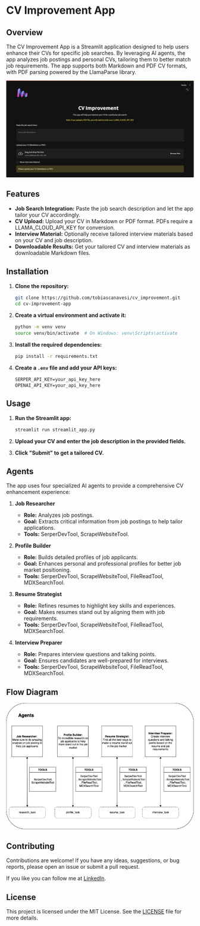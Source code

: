 # CV Improvement App

## Overview

The CV Improvement App is a Streamlit application designed to help users enhance their CVs for specific job searches. By leveraging AI agents, the app analyzes job postings and personal CVs, tailoring them to better match job requirements. The app supports both Markdown and PDF CV formats, with PDF parsing powered by the LlamaParse library.

![CV Improvement](/img/cv_improvement_pic.png)

## Features

- **Job Search Integration:** Paste the job search description and let the app tailor your CV accordingly.
- **CV Upload:** Upload your CV in Markdown or PDF format. PDFs require a LLAMA_CLOUD_API_KEY for conversion.
- **Interview Material:** Optionally receive tailored interview materials based on your CV and job description.
- **Downloadable Results:** Get your tailored CV and interview materials as downloadable Markdown files.

## Installation

1. **Clone the repository:**
    ```bash
    git clone https://github.com/tobiascanavesi/cv_improvement.git
    cd cv-improvement-app
    ```

2. **Create a virtual environment and activate it:**
    ```bash
    python -m venv venv
    source venv/bin/activate  # On Windows: venv\Scripts\activate
    ```

3. **Install the required dependencies:**
    ```bash
    pip install -r requirements.txt
    ```

4. **Create a `.env` file and add your API keys:**
    ```
    SERPER_API_KEY=your_api_key_here
    OPENAI_API_KEY=your_api_key_here
    ```

## Usage

1. **Run the Streamlit app:**
    ```bash
    streamlit run streamlit_app.py
    ```

2. **Upload your CV and enter the job description in the provided fields.**

3. **Click "Submit" to get a tailored CV.**

## Agents

The app uses four specialized AI agents to provide a comprehensive CV enhancement experience:

1. **Job Researcher**
   - **Role:** Analyzes job postings.
   - **Goal:** Extracts critical information from job postings to help tailor applications.
   - **Tools:** SerperDevTool, ScrapeWebsiteTool.

2. **Profile Builder**
   - **Role:** Builds detailed profiles of job applicants.
   - **Goal:** Enhances personal and professional profiles for better job market positioning.
   - **Tools:** SerperDevTool, ScrapeWebsiteTool, FileReadTool, MDXSearchTool.

3. **Resume Strategist**
   - **Role:** Refines resumes to highlight key skills and experiences.
   - **Goal:** Makes resumes stand out by aligning them with job requirements.
   - **Tools:** SerperDevTool, ScrapeWebsiteTool, FileReadTool, MDXSearchTool.

4. **Interview Preparer**
   - **Role:** Prepares interview questions and talking points.
   - **Goal:** Ensures candidates are well-prepared for interviews.
   - **Tools:** SerperDevTool, ScrapeWebsiteTool, FileReadTool, MDXSearchTool.

## Flow Diagram

![Agent Flow Diagram](/img/cv_improvement.png)

## Contributing

Contributions are welcome! If you have any ideas, suggestions, or bug reports, please open an issue or submit a pull request.

If you like you can follow me at [LinkedIn](https://www.linkedin.com/in/tcanavesi/).

## License

This project is licensed under the MIT License. See the [LICENSE](LICENSE) file for more details.
